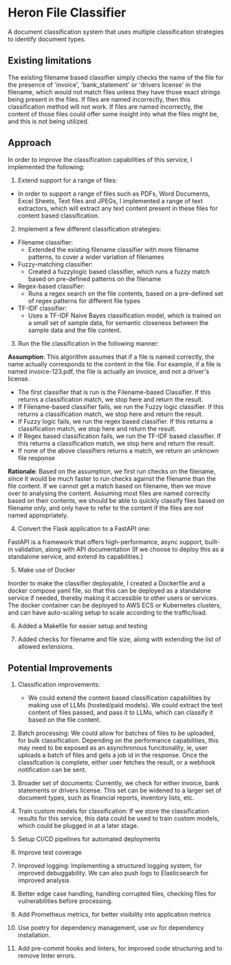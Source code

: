 # Heron File Classifier

A document classification system that uses multiple classification strategies to identify document types.

## Existing limitations

The existing filename based classifier simply checks the name of the file for the presence of 'invoice',
'bank_statement' or 'drivers license' in the filename, which would not match files unless they have those exact strings being present in the files. If files are named incorrectly, then this classification method will not work. If files are named incorrectly, the content of those files could offer some insight into what the files might be, and this is not being utilized.

## Approach

In order to improve the classification capabilities of this service, I implemented the following:

1. Extend support for a range of files:
  - In order to support a range of files such as PDFs, Word Documents, Excel Sheets, Text files and JPEGs, I implemented a range of text extractors, which will extract any text content present in these files for content based classification. 

2. Implement a few different classification strategies:
  - Filename classifier:
    - Extended the existing filename classifier with more filename patterns, to cover a wider
      variation of filenames
  - Fuzzy-matching classifier:
    - Created a fuzzylogic based classifier, which runs a fuzzy match based on pre-defined patterns
      on the filename
  - Regex-based classifier:
    - Runs a regex search on the file contents, based on a pre-defined set of regex patterns for
      different file types
  - TF-IDF classifier:
    - Uses a TF-IDF Naive Bayes classification model, which is trained on a small set of sample 
      data, for semantic closeness between the sample data and the file content.

3. Run the file classification in the following manner:

**Assumption**: This algorithm assumes that if a file is named correctly, the name actually corresponds to
the content in the file. For example, if a file is named invoice-123.pdf, the file is actually an invoice, and not a driver's license.
  - The first classifier that is run is the Filename-based Classifier. If this returns a classification
    match, we stop here and return the result. 
  - If Filename-based classifier fails, we run the Fuzzy logic classifier. If this returns a  classification match, we stop here and return the result.
  - If Fuzzy logic fails, we run the regex based classifier. If this returns a classification match, we stop here and return the result.
  - If Regex based classification fails, we run the TF-IDF based classifier. If this returns a classification match, we stop here and return the result.
  - If none of the above classifiers returns a match, we return an unknown file response

**Rationale**: Based on the assumption, we first run checks on the filename, since it would be much faster to run checks against the filename than the file content. If we cannot get a match based on filename, then we move over to analysing the content. Assuming most files are named correctly based on their contents, we should be able to quickly classify files based on filename only, and only have to refer to the content if the files are not named appropriately.


4. Convert the Flask application to a FastAPI one:

FastAPI is a framework that offers high-performance, async support, built-in validation, along with API documentation (If we choose to deploy this as a standalone service, and extend its capabilities.)

5. Make use of Docker

Inorder to make the classifier deployable, I created a Dockerfile and a docker compose yaml file, so that
this can be deployed as a standalone service if needed, thereby making it accessible to other users or services. The docker container can be deployed to AWS ECS or Kubernetes clusters, and can have auto-scaling setup to scale according to the traffic/load.

6. Added a Makefile for easier setup and testing

7. Added checks for filename and file size, along with extending the list of allowed extensions.


## Potential Improvements

1. Classification improvements:
    - We could extend the content based classification capabilities by making use of LLMs (hosted/paid models). We could extract the text content of files passed, and pass it to LLMs, which can classify it based on the file content.

2. Batch processing: We could allow for batches of files to be uploaded, for bulk classification. Depending on the performance capabilities, this may need to be exposed as an asynchronous funcitonality, ie, user uploads a batch of files and gets a job id in the response. Once the classifcation is complete, either user fetches the result, or a webhook notification can be sent.

3. Broader set of documents: Currently, we check for either invoice, bank statements or drivers license. This set can be widened to a larger set of document types, such as financial reports, inventory lists, etc.

4. Train custom models for classification: If we store the classification results for this service, this data could be used to train custom models, which could be plugged in at a later stage.

5. Setup CI/CD pipelines for automated deployments

6. Improve test coverage

7. Improved logging: Implementing a structured logging system, for improved debuggability. We can also push logs to Elasticsearch for improved analysis

8. Better edge case handling, handling corrupted files, checking files for vulnerabilities before processing.

9. Add Prometheus metrics, for better visibility into application metrics

10. Use poetry for dependency management, use uv for dependency installation.

11. Add pre-commit hooks and linters, for improved code structuring and to remove linter errors.

